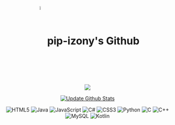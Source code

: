 <h1 align="center"><img src="https://user-images.githubusercontent.com/74038190/212257468-1e9a91f1-b626-4baa-b15d-5c385dfa7ed2.gif" width="5%" height="5%" align="center"> pip-izony's Github</h1>

<p align="center">
  <img align="center" src="https://github.com/pip-izony/github-stats-terminal-style/blob/master/github_stats.svg">
</p>
<p align="center" >
  <a href="https://github.com/pip-izony/github-stats-terminal-style/actions/workflows/main.yml">
    <img src="https://github.com/pip-izony/github-stats-terminal-style/actions/workflows/main.yml/badge.svg" alt="Update Github Stats" title="Terminal Style GitHub Stats">
  </a>
</p>

<div align='center' style="text-align: center">

  ![HTML5](https://img.shields.io/badge/html5-E34F26.svg?style=for-the-badge&logo=Spring&logoColor=white)
  ![Java](https://img.shields.io/badge/java-%23ED8B00.svg?style=for-the-badge&logo=coffeescript&logoColor=2F2625) 
  ![JavaScript](https://img.shields.io/badge/JavaScript-F7DF1E.svg?style=for-the-badge&logo=JavaScript&logoColor=white)
  ![C#](https://img.shields.io/badge/csharp-239120.svg?style=for-the-badge&logo=csharp&logoColor=white)
  ![CSS3](https://img.shields.io/badge/CSS3-1572B6.svg?style=for-the-badge&logo=Css3&logoColor=white)
  ![Python](https://img.shields.io/badge/python-3670A0?style=for-the-badge&logo=python&logoColor=ffdd54)
  ![C](https://img.shields.io/badge/c-%2300599C.svg?style=for-the-badge&logo=c&logoColor=white)
  ![C++](https://img.shields.io/badge/c++-00599C.svg?style=for-the-badge&logo=c%2B%2B&logoColor=white)
  ![MySQL](https://img.shields.io/badge/mysql-%2300f.svg?style=for-the-badge&logo=mysql&logoColor=white)
  ![Kotlin](https://img.shields.io/badge/kotlin-7F52FF.svg?style=for-the-badge&logo=kotlin&logoColor=white) 

</div>
